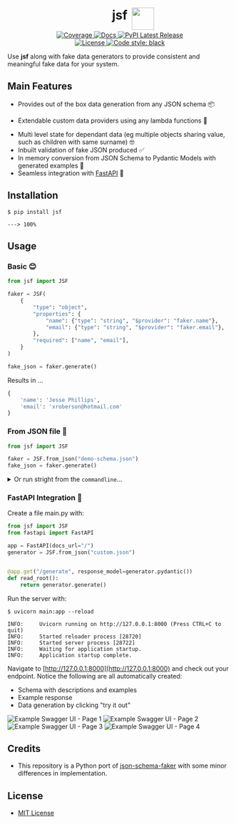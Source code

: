 <h1 align="center">
   <strong>jsf</strong><img src="docs/assets/imgs/index.png" width="50" style="position: absolute; padding-left:10px;">
</h1>

<p align="center">
    <a href="https://codecov.io/gh/ghandic/jsf" target="_blank">
        <img src="https://img.shields.io/codecov/c/github/ghandic/jsf?color=%2334D058" alt="Coverage">
    </a>
    <a href="https://ghandic.github.io/jsf/index.html" target="_blank">
        <img src="https://img.shields.io/badge/docs-mkdocs%20material-blue.svg?style=flat" alt="Docs">
    </a>
    <a href="https://pypi.org/project/jsf/" target="_blank">
        <img src="https://img.shields.io/pypi/v/jsf.svg" alt="PyPI Latest Release">
    </a>
    <br />
    <a href="https://github.com/ghandic/jsf/blob/main/LICENSE" target="_blank">
        <img src="https://img.shields.io/badge/License-MIT-yellow.svg" alt="License">
    </a>
    <a href="https://github.com/psf/black" target="_blank">
        <img src="https://img.shields.io/badge/code%20style-black-000000.svg" alt="Code style: black">
    </a>
</p>

Use **jsf** along with fake data generators to provide consistent and meaningful fake data for your system.

## Main Features

- Provides out of the box data generation from any JSON schema 📦

* Extendable custom data providers using any lambda functions 🔗
- Multi level state for dependant data (eg multiple objects sharing value, such as children with same surname) 🤓
- Inbuilt validation of fake JSON produced ✅
- In memory conversion from JSON Schema to Pydantic Models with generated examples 🤯
- Seamless integration with [FastAPI](https://fastapi.tiangolo.com/) 🚀

## Installation

<div class="termy">

```console
$ pip install jsf

---> 100%
```

</div>

## Usage

### Basic 😊

```python
from jsf import JSF

faker = JSF(
    {
        "type": "object",
        "properties": {
            "name": {"type": "string", "$provider": "faker.name"},
            "email": {"type": "string", "$provider": "faker.email"},
        },
        "required": ["name", "email"],
    }
)

fake_json = faker.generate()
```

Results in ...

```python
{
    'name': 'Jesse Phillips', 
    'email': 'xroberson@hotmail.com'
}
```

### From JSON file 📁

```python
from jsf import JSF

faker = JSF.from_json("demo-schema.json")
fake_json = faker.generate()
```

<details markdown="1">
<summary>Or run stright from the <code>commandline</code>...</summary>

#### Native install

```bash
pip install jsf[cli]
jsf --schema jsf/tests/data/custom.json --instance wow.json
```

#### Docker

```bash
docker run -v $PWD:/data challisa/jsf jsf --schema /data/custom.json --instance /data/example.json
```

</details>

### FastAPI Integration 🚀

Create a file main.py with:

```python
from jsf import JSF
from fastapi import FastAPI

app = FastAPI(docs_url="/")
generator = JSF.from_json("custom.json")


@app.get("/generate", response_model=generator.pydantic())
def read_root():
    return generator.generate()

```

Run the server with:

<div class="termy">

```console
$ uvicorn main:app --reload

INFO:     Uvicorn running on http://127.0.0.1:8000 (Press CTRL+C to quit)
INFO:     Started reloader process [28720]
INFO:     Started server process [28722]
INFO:     Waiting for application startup.
INFO:     Application startup complete.
```

Navigate to [http://127.0.0.1:8000](http://127.0.0.1:8000) and check out your endpoint. Notice the following are all automatically created:

- Schema with descriptions and examples
- Example response
- Data generation by clicking "try it out"

![Example Swagger UI - Page 1](docs/assets/imgs/ui-1.png)
![Example Swagger UI - Page 2](docs/assets/imgs/ui-2.png)
![Example Swagger UI - Page 3](docs/assets/imgs/ui-3.png)
![Example Swagger UI - Page 4](docs/assets/imgs/ui-4.png)

</div>

## Credits

- This repository is a Python port of [json-schema-faker](https://github.com/json-schema-faker/json-schema-faker) with some minor differences in implementation.

## License

- [MIT License](/LICENSE)
